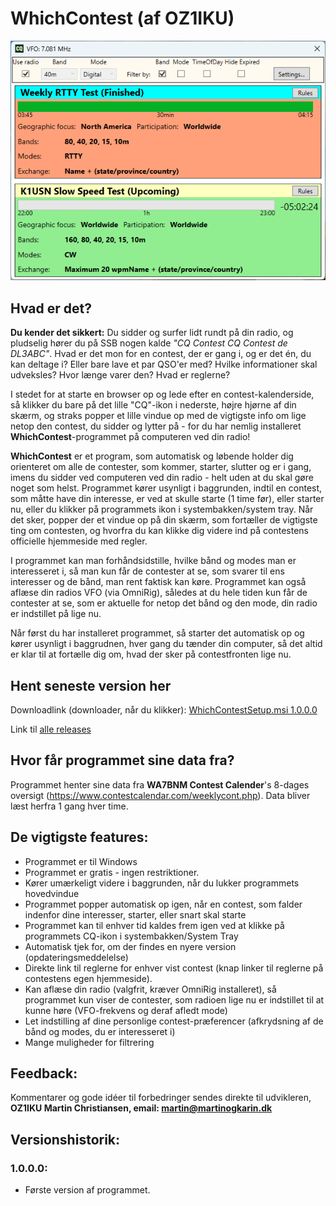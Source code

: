 # WhichContest (af OZ1IKU)
![main window](https://raw.githubusercontent.com/MartinChristiansen/WhichContest-Releases/main/Screenshot.png)

## Hvad er det?
**Du kender det sikkert:** Du sidder og surfer lidt rundt på din radio, og pludselig hører du på SSB nogen kalde *"CQ Contest CQ Contest de DL3ABC"*. Hvad er det mon for en contest, der er gang i, og er det én, du kan deltage i? Eller bare lave et par QSO'er med? Hvilke informationer skal udveksles? Hvor længe varer den? Hvad er reglerne? 

I stedet for at starte en browser op og lede efter en contest-kalenderside, så klikker du bare på det lille "CQ"-ikon i nederste, højre hjørne af din skærm, og straks popper et lille vindue op med de vigtigste info om lige netop den contest, du sidder og lytter på - for du har nemlig installeret **WhichContest**-programmet på computeren ved din radio! 

**WhichContest** er et program, som automatisk og løbende holder dig orienteret om alle de contester, som kommer, starter, slutter og er i gang, imens du sidder ved computeren ved din radio - helt uden at du skal gøre noget som helst. Programmet kører usynligt i baggrunden, indtil en contest, som måtte have din interesse, er ved at skulle starte (1 time før), eller starter nu, eller du klikker på programmets ikon i systembakken/system tray. Når det sker, popper der et vindue op på din skærm, som fortæller de vigtigste ting om contesten, og hvorfra du kan klikke dig videre ind på contestens officielle hjemmeside med regler. 

I programmet kan man forhåndsidstille, hvilke bånd og modes man er interesseret i, så man kun får de contester at se, som svarer til ens interesser og de bånd, man rent faktisk kan køre. Programmet kan også aflæse din radios VFO (via OmniRig), således at du hele tiden kun får de contester at se, som er aktuelle for netop det bånd og den mode, din radio er indstillet på lige nu. 

Når først du har installeret programmet, så starter det automatisk op og kører usynligt i baggrudnen, hver gang du tænder din computer, så det altid er klar til at fortælle dig om, hvad der sker på contestfronten lige nu.


## Hent seneste version her
Downloadlink (downloader, når du klikker): [WhichContestSetup.msi 1.0.0.0](https://github.com/MartinChristiansen/WhichContest-Releases/releases/download/v1.0.0.0/WhichContest_1_0_0_0.msi)

Link til [alle releases](https://github.com/MartinChristiansen/WhichContest-Releases/releases)


## Hvor får programmet sine data fra?
Programmet henter sine data fra **WA7BNM Contest Calender**'s 8-dages oversigt (https://www.contestcalendar.com/weeklycont.php). Data bliver læst herfra 1 gang hver time.


## De vigtigste features:
- Programmet er til Windows
- Programmet er gratis - ingen restriktioner.
- Kører umærkeligt videre i baggrunden, når du lukker programmets hovedvindue
- Programmet popper automatisk op igen, når en contest, som falder indenfor dine interesser, starter, eller snart skal starte
- Programmet kan til enhver tid kaldes frem igen ved at klikke på programmets CQ-ikon i systembakken/System Tray
- Automatisk tjek for, om der findes en nyere version (opdateringsmeddelelse)
- Direkte link til reglerne for enhver vist contest (knap linker til reglerne på contestens egen hjemmeside).
- Kan aflæse din radio (valgfrit, kræver OmniRig installeret), så programmet kun viser de contester, som radioen lige nu er indstillet til at kunne høre (VFO-frekvens og deraf afledt mode)
- Let indstilling af dine personlige contest-præferencer (afkrydsning af de bånd og modes, du er interesseret i)
- Mange muligheder for filtrering

  
## Feedback:
Kommentarer og gode idéer til forbedringer sendes direkte til udvikleren, **OZ1IKU Martin Christiansen, email: martin@martinogkarin.dk**


## Versionshistorik:

### 1.0.0.0:
- Første version af programmet.
